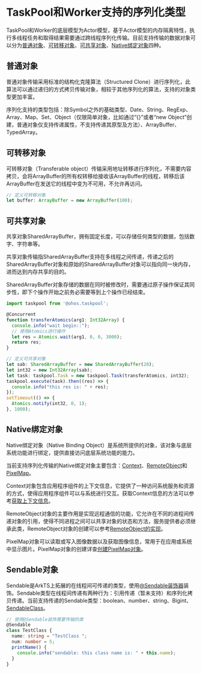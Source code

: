 # TaskPool和Worker支持的序列化类型

TaskPool和Worker的底层模型为Actor模型，基于Actor模型的内存隔离特性，执行多线程任务和取得结果需要通过跨线程序列化传输。目前支持传输的数据对象可以分为[普通对象](#普通对象)、[可转移对象](#可转移对象)、[可共享对象](#可共享对象)、[Native绑定对象](#native绑定对象)四种。


## 普通对象

普通对象传输采用标准的结构化克隆算法（Structured Clone）进行序列化，此算法可以通过递归的方式拷贝传输对象，相较于其他序列化的算法，支持的对象类型更加丰富。

序列化支持的类型包括：除Symbol之外的基础类型、Date、String、RegExp、Array、Map、Set、Object（仅限简单对象，比如通过“{}”或者“new Object”创建，普通对象仅支持传递属性，不支持传递其原型及方法）、ArrayBuffer、TypedArray。


## 可转移对象

可转移对象（Transferable object）传输采用地址转移进行序列化，不需要内容拷贝，会将ArrayBuffer的所有权转移给接收该ArrayBuffer的线程，转移后该ArrayBuffer在发送它的线程中变为不可用，不允许再访问。


```ts
// 定义可转移对象
let buffer: ArrayBuffer = new ArrayBuffer(100);
```


## 可共享对象

共享对象SharedArrayBuffer，拥有固定长度，可以存储任何类型的数据，包括数字、字符串等。

共享对象传输指SharedArrayBuffer支持在多线程之间传递，传递之后的SharedArrayBuffer对象和原始的SharedArrayBuffer对象可以指向同一块内存，进而达到内存共享的目的。

SharedArrayBuffer对象存储的数据在同时被修改时，需要通过原子操作保证其同步性，即下个操作开始之前务必需要等到上个操作已经结束。


```ts
import taskpool from '@ohos.taskpool';

@Concurrent
function transferAtomics(arg1: Int32Array) {
  console.info("wait begin::");
  // 使用Atomics进行操作
  let res = Atomics.wait(arg1, 0, 0, 3000);
  return res;
}

// 定义可共享对象
let sab: SharedArrayBuffer = new SharedArrayBuffer(20);
let int32 = new Int32Array(sab);
let task: taskpool.Task = new taskpool.Task(transferAtomics, int32);
taskpool.execute(task).then((res) => {
  console.info("this res is: " + res);
});
setTimeout(() => {
  Atomics.notify(int32, 0, 1);
}, 1000);
```


## Native绑定对象

Native绑定对象（Native Binding Object）是系统所提供的对象，该对象与底层系统功能进行绑定，提供直接访问底层系统功能的能力。

当前支持序列化传输的Native绑定对象主要包含：[Context](../application-models/application-context-stage.md)、[RemoteObject](../reference/apis-ipc-kit/js-apis-rpc.md#remoteobject)和[PixelMap](../reference/apis-image-kit/js-apis-image.md#pixelmap7)。

Context对象包含应用程序组件的上下文信息，它提供了一种访问系统服务和资源的方式，使得应用程序组件可以与系统进行交互。获取Context信息的方法可以参考[获取上下文信息](../application-models/application-context-stage.md)。

RemoteObject对象的主要作用是实现远程通信的功能，它允许在不同的进程间传递对象的引用，使得不同进程之间可以共享对象的状态和方法，服务提供者必须继承此类，RemoteObject对象的创建可以参考[RemoteObject的实现](../reference/apis-ipc-kit/js-apis-rpc.md#remoteobject)。

PixelMap对象可以读取或写入图像数据以及获取图像信息，常用于在应用或系统中显示图片。PixelMap对象的创建详查[创建PixelMap对象](../reference/apis-image-kit/js-apis-image.md#imagecreatepixelmap8)。


## Sendable对象

Sendable是ArkTS上拓展的在线程间可传递的类型，使用[@Sendable装饰器](../arkts-utils/arkts-sendable.md)装饰。Sendable类型在线程间传递有两种行为：引用传递（暂未支持）和序列化拷贝传递。当前支持传递的Sendable类型：boolean、number、string、Bigint、[SendableClass](../arkts-utils/arkts-sendable.md#sendable-class)。


```ts
// 使用@Sendable装饰需要传输的类
@Sendable
class TestClass {
  name: string = "TestClass ";
  num: number = 5;
  printName() {
    console.info("sendable: this class name is: " + this.name);
  }
}
```